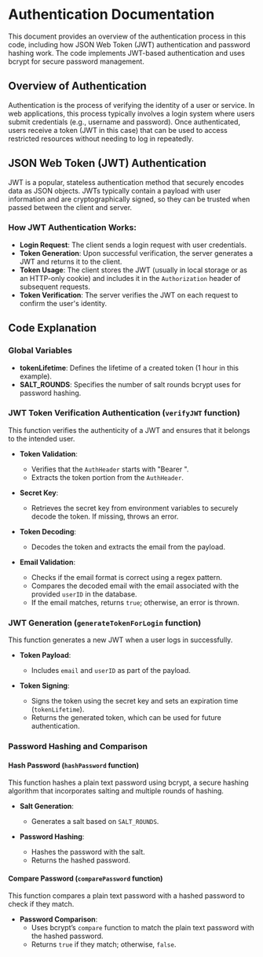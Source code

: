 # Authentication Documentation

This document provides an overview of the authentication process in this code, including how JSON Web Token (JWT) authentication and password hashing work. The code implements JWT-based authentication and uses bcrypt for secure password management.

## Overview of Authentication

Authentication is the process of verifying the identity of a user or service. In web applications, this process typically involves a login system where users submit credentials (e.g., username and password). Once authenticated, users receive a token (JWT in this case) that can be used to access restricted resources without needing to log in repeatedly.

## JSON Web Token (JWT) Authentication

JWT is a popular, stateless authentication method that securely encodes data as JSON objects. JWTs typically contain a payload with user information and are cryptographically signed, so they can be trusted when passed between the client and server.

### How JWT Authentication Works:

- **Login Request**: The client sends a login request with user credentials.
- **Token Generation**: Upon successful verification, the server generates a JWT and returns it to the client.
- **Token Usage**: The client stores the JWT (usually in local storage or as an HTTP-only cookie) and includes it in the `Authorization` header of subsequent requests.
- **Token Verification**: The server verifies the JWT on each request to confirm the user's identity.

## Code Explanation

### Global Variables

- **tokenLifetime**: Defines the lifetime of a created token (1 hour in this example).
- **SALT_ROUNDS**: Specifies the number of salt rounds bcrypt uses for password hashing.

### JWT Token Verification Authentication (`verifyJWT` function)

This function verifies the authenticity of a JWT and ensures that it belongs to the intended user.

- **Token Validation**:
  - Verifies that the `AuthHeader` starts with "Bearer ".
  - Extracts the token portion from the `AuthHeader`.

- **Secret Key**:
  - Retrieves the secret key from environment variables to securely decode the token. If missing, throws an error.

- **Token Decoding**:
  - Decodes the token and extracts the email from the payload.

- **Email Validation**:
  - Checks if the email format is correct using a regex pattern.
  - Compares the decoded email with the email associated with the provided `userID` in the database.
  - If the email matches, returns `true`; otherwise, an error is thrown.

### JWT Generation (`generateTokenForLogin` function)

This function generates a new JWT when a user logs in successfully.

- **Token Payload**:
  - Includes `email` and `userID` as part of the payload.

- **Token Signing**:
  - Signs the token using the secret key and sets an expiration time (`tokenLifetime`).
  - Returns the generated token, which can be used for future authentication.

### Password Hashing and Comparison

#### Hash Password (`hashPassword` function)

This function hashes a plain text password using bcrypt, a secure hashing algorithm that incorporates salting and multiple rounds of hashing.

- **Salt Generation**:
  - Generates a salt based on `SALT_ROUNDS`.

- **Password Hashing**:
  - Hashes the password with the salt.
  - Returns the hashed password.

#### Compare Password (`comparePassword` function)

This function compares a plain text password with a hashed password to check if they match.

- **Password Comparison**:
  - Uses bcrypt’s `compare` function to match the plain text password with the hashed password.
  - Returns `true` if they match; otherwise, `false`.
